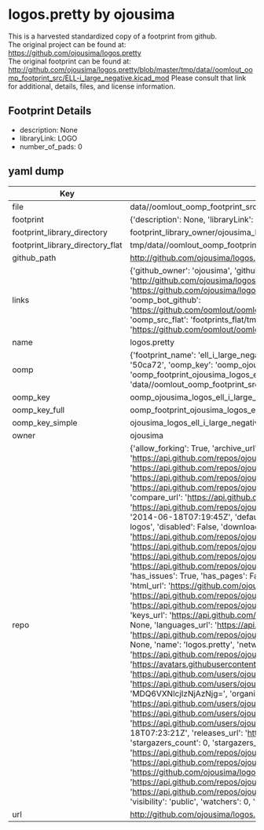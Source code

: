 # logos.pretty by ojousima  
This is a harvested standardized copy of a footprint from github.  
The original project can be found at:  
https://github.com/ojousima/logos.pretty  
The original footprint can be found at:
http://github.com/ojousima/logos.pretty/blob/master/tmp/data//oomlout_oomp_footprint_src/ELL-i_large_negative.kicad_mod
Please consult that link for additional, details, files, and license information.  
## Footprint Details
* description: None  
* libraryLink: LOGO  
* number_of_pads: 0  
## yaml dump  
| Key | Value |  
| --- | --- |  
| file | data//oomlout_oomp_footprint_src/logos.pretty/ELL-i_large_negative.kicad_mod |  
| footprint | {'description': None, 'libraryLink': 'LOGO', 'number_of_pads': 0} |  
| footprint_library_directory | footprint_library_owner/ojousima_logos.pretty |  
| footprint_library_directory_flat | tmp/data//oomlout_oomp_footprint_src/footprints_flat/ojousima_logos_ell_i_large_negative/working |  
| github_path | http://github.com/ojousima/logos.pretty/blob/master/tmp/data//oomlout_oomp_footprint_src/ELL-i_large_negative.kicad_mod |  
| links | {'github_owner': 'ojousima', 'github_repo_name': 'logos.pretty', 'github_src': 'http://github.com/ojousima/logos.pretty/blob/master/tmp/data//oomlout_oomp_footprint_src/ELL-i_large_negative.kicad_mod', 'github_src_repo': 'https://github.com/ojousima/logos.pretty', 'oomp_bot': 'tmp/data//oomlout_oomp_footprint_src/footprints/ojousima_logos_ell_i_large_negative/working', 'oomp_bot_github': 'https://github.com/oomlout/oomlout_oomp_footprint_bot/tree/main/tmp/data//oomlout_oomp_footprint_src/footprints/ojousima_logos_ell_i_large_negative/working', 'oomp_src_flat': 'footprints_flat/tmp/data//oomlout_oomp_footprint_src/footprints_flat/ojousima_logos_ell_i_large_negative/working', 'oomp_src_flat_github': 'https://github.com/oomlout/oomlout_oomp_footprint_src/tree/main/tmp/data//oomlout_oomp_footprint_src/footprints_flat/ojousima_logos_ell_i_large_negative/working'} |  
| name | logos.pretty |  
| oomp | {'footprint_name': 'ell_i_large_negative', 'library_name': 'logos', 'md5': '50ca72a8f6bce86a377587bb529cd467', 'md5_10': '50ca72a8f6', 'md5_5': '50ca7', 'md5_6': '50ca72', 'oomp_key': 'oomp_ojousima_logos_ell_i_large_negative', 'oomp_key_extra': 'oomp_footprint_ojousima_logos_ell_i_large_negative', 'oomp_key_full': 'oomp_footprint_ojousima_logos_ell_i_large_negative_50ca72', 'oomp_key_simple': 'ojousima_logos_ell_i_large_negative', 'original_filename': 'data//oomlout_oomp_footprint_src/logos.pretty/ELL-i_large_negative.kicad_mod', 'owner_name': 'ojousima'} |  
| oomp_key | oomp_ojousima_logos_ell_i_large_negative |  
| oomp_key_full | oomp_footprint_ojousima_logos_ell_i_large_negative |  
| oomp_key_simple | ojousima_logos_ell_i_large_negative |  
| owner | ojousima |  
| repo | {'allow_forking': True, 'archive_url': 'https://api.github.com/repos/ojousima/logos.pretty/{archive_format}{/ref}', 'archived': False, 'assignees_url': 'https://api.github.com/repos/ojousima/logos.pretty/assignees{/user}', 'blobs_url': 'https://api.github.com/repos/ojousima/logos.pretty/git/blobs{/sha}', 'branches_url': 'https://api.github.com/repos/ojousima/logos.pretty/branches{/branch}', 'clone_url': 'https://github.com/ojousima/logos.pretty.git', 'collaborators_url': 'https://api.github.com/repos/ojousima/logos.pretty/collaborators{/collaborator}', 'comments_url': 'https://api.github.com/repos/ojousima/logos.pretty/comments{/number}', 'commits_url': 'https://api.github.com/repos/ojousima/logos.pretty/commits{/sha}', 'compare_url': 'https://api.github.com/repos/ojousima/logos.pretty/compare/{base}...{head}', 'contents_url': 'https://api.github.com/repos/ojousima/logos.pretty/contents/{+path}', 'contributors_url': 'https://api.github.com/repos/ojousima/logos.pretty/contributors', 'created_at': '2014-06-18T07:19:45Z', 'default_branch': 'master', 'deployments_url': 'https://api.github.com/repos/ojousima/logos.pretty/deployments', 'description': 'KiCAD logos', 'disabled': False, 'downloads_url': 'https://api.github.com/repos/ojousima/logos.pretty/downloads', 'events_url': 'https://api.github.com/repos/ojousima/logos.pretty/events', 'fork': False, 'forks': 0, 'forks_count': 0, 'forks_url': 'https://api.github.com/repos/ojousima/logos.pretty/forks', 'full_name': 'ojousima/logos.pretty', 'git_commits_url': 'https://api.github.com/repos/ojousima/logos.pretty/git/commits{/sha}', 'git_refs_url': 'https://api.github.com/repos/ojousima/logos.pretty/git/refs{/sha}', 'git_tags_url': 'https://api.github.com/repos/ojousima/logos.pretty/git/tags{/sha}', 'git_url': 'git://github.com/ojousima/logos.pretty.git', 'has_discussions': False, 'has_downloads': True, 'has_issues': True, 'has_pages': False, 'has_projects': True, 'has_wiki': True, 'homepage': None, 'hooks_url': 'https://api.github.com/repos/ojousima/logos.pretty/hooks', 'html_url': 'https://github.com/ojousima/logos.pretty', 'id': 20953062, 'is_template': False, 'issue_comment_url': 'https://api.github.com/repos/ojousima/logos.pretty/issues/comments{/number}', 'issue_events_url': 'https://api.github.com/repos/ojousima/logos.pretty/issues/events{/number}', 'issues_url': 'https://api.github.com/repos/ojousima/logos.pretty/issues{/number}', 'keys_url': 'https://api.github.com/repos/ojousima/logos.pretty/keys{/key_id}', 'labels_url': 'https://api.github.com/repos/ojousima/logos.pretty/labels{/name}', 'language': None, 'languages_url': 'https://api.github.com/repos/ojousima/logos.pretty/languages', 'license': None, 'merges_url': 'https://api.github.com/repos/ojousima/logos.pretty/merges', 'milestones_url': 'https://api.github.com/repos/ojousima/logos.pretty/milestones{/number}', 'mirror_url': None, 'name': 'logos.pretty', 'network_count': 0, 'node_id': 'MDEwOlJlcG9zaXRvcnkyMDk1MzA2Mg==', 'notifications_url': 'https://api.github.com/repos/ojousima/logos.pretty/notifications{?since,all,participating}', 'open_issues': 0, 'open_issues_count': 0, 'owner': {'avatar_url': 'https://avatars.githubusercontent.com/u/2360368?v=4', 'events_url': 'https://api.github.com/users/ojousima/events{/privacy}', 'followers_url': 'https://api.github.com/users/ojousima/followers', 'following_url': 'https://api.github.com/users/ojousima/following{/other_user}', 'gists_url': 'https://api.github.com/users/ojousima/gists{/gist_id}', 'gravatar_id': '', 'html_url': 'https://github.com/ojousima', 'id': 2360368, 'login': 'ojousima', 'node_id': 'MDQ6VXNlcjIzNjAzNjg=', 'organizations_url': 'https://api.github.com/users/ojousima/orgs', 'received_events_url': 'https://api.github.com/users/ojousima/received_events', 'repos_url': 'https://api.github.com/users/ojousima/repos', 'site_admin': False, 'starred_url': 'https://api.github.com/users/ojousima/starred{/owner}{/repo}', 'subscriptions_url': 'https://api.github.com/users/ojousima/subscriptions', 'type': 'User', 'url': 'https://api.github.com/users/ojousima'}, 'private': False, 'pulls_url': 'https://api.github.com/repos/ojousima/logos.pretty/pulls{/number}', 'pushed_at': '2014-06-18T07:23:21Z', 'releases_url': 'https://api.github.com/repos/ojousima/logos.pretty/releases{/id}', 'size': 140, 'ssh_url': 'git@github.com:ojousima/logos.pretty.git', 'stargazers_count': 0, 'stargazers_url': 'https://api.github.com/repos/ojousima/logos.pretty/stargazers', 'statuses_url': 'https://api.github.com/repos/ojousima/logos.pretty/statuses/{sha}', 'subscribers_count': 2, 'subscribers_url': 'https://api.github.com/repos/ojousima/logos.pretty/subscribers', 'subscription_url': 'https://api.github.com/repos/ojousima/logos.pretty/subscription', 'svn_url': 'https://github.com/ojousima/logos.pretty', 'tags_url': 'https://api.github.com/repos/ojousima/logos.pretty/tags', 'teams_url': 'https://api.github.com/repos/ojousima/logos.pretty/teams', 'temp_clone_token': None, 'topics': [], 'trees_url': 'https://api.github.com/repos/ojousima/logos.pretty/git/trees{/sha}', 'updated_at': '2014-06-18T07:23:17Z', 'url': 'https://api.github.com/repos/ojousima/logos.pretty', 'visibility': 'public', 'watchers': 0, 'watchers_count': 0, 'web_commit_signoff_required': False} |  
| url | http://github.com/ojousima/logos.pretty |  

